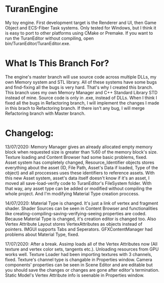 # TuranEngine
My toy engine. First development target is the Renderer and UI, then Game Object and ECS-Fiber Task systems. Only tested for Windows, but I think it is easy to port to other platforms using CMake or Premake. If you want to run the TuranEditor without compiling, open bin/TuranEditor/TuranEditor.exe.

# What Is This Branch For?
The engine's master branch will use source code across multiple DLLs, my own Memory system and STL library. All of these systems have some bugs and find-fixing all the bugs is very hard. That's why I created this branch. This branch uses my own Memory Manager and C++ Standard Library STD instead of mine. Source code is only in .exe, instead of DLLs. When I think I fixed all the bugs in Refactoring branch, I will implement the changes I made in this brach to Refactoring branch. If there isn't any bug, I will merge Refactoring branch with Master branch. 


# Changelog:
13/07/2020: Memory Manager gives an already allocated empty memory block when requested size is greater than %60 of the memory block's size. Texture loading and Content Browser had some basic problems, fixed. Asset system has completely changed, Resource_Identifier objects stores everything about the asset (ID, File Path, Asset's Data if loaded, Type of the object) and all proccesses uses these identifiers to reference assets. With this new Asset system, asset's data itself doesn't know if it's an asset, I moved all save-load-verify code to TuranEditor's FileSystem folder. With that way, any asset type can be added or modified without compiling the whole project. And I'm modifying Material Type creation proccess.

14/07/2020: Material Type is changed. It's just a link of vertex and fragment shader. Shader Sources can be seen in Content Browser and functionalities like creating-compiling-saving-verifying-seeing properties are coded. Because Material Type is changed, it's creation editor is changed too. Also Vertex Attribute Layout stores VertexAttributes as objects instead of pointers. IMGUI supports Tabs and Seperators. GFXContentManager had problems about Material Type, fixed.

17/07/2020: After a break. Assimp loads all of the Vertex Attributes now (All texture and vertex color sets, tangents etc.). Unloading resources from GPU works well. Texture Loader had been importing textures with 3 channels, fixed. Texture's channel type is changable in Properties window. Camera components' properties can be seen in Scene Editor and are editable but you should save the changes or changes are gone after editor's termination. Static Model's Vertex Attribute info is seenable in Properties window.